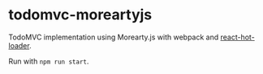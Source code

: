 todomvc-moreartyjs
==================

TodoMVC implementation using Morearty.js with webpack and [react-hot-loader](https://github.com/gaearon/react-hot-loader).

Run with `npm run start`.

